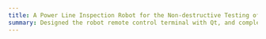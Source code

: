 ```yaml
---
title: A Power Line Inspection Robot for the Non-destructive Testing of Overhead Aluminum Conductor Composite Core Wires  
summary: Designed the robot remote control terminal with Qt, and complete the program writing with C++. The main functions of the robot remote control terminal are remote connection, parameter setting, real-time monitoring, wire defect identification, etc.
---
```

